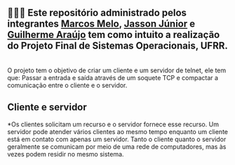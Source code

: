 ## 👩🏻‍💻 Este repositório administrado pelos integrantes [Marcos Melo](https://github.com/MarcosMelo7), [Jasson Júnior](https://github.com/JassonJr1) e [Guilherme Araújo](https://github.com/Guibrr) tem como intuito a realização do Projeto Final de Sistemas Operacionais, UFRR.


<br>
O projeto tem o objetivo de criar um cliente e um servidor de telnet, ele tem que: Passar a entrada e saída através de um soquete TCP e compactar a comunicação entre o cliente e o servidor.

## Cliente e servidor

*Os clientes solicitam um recurso e o servidor fornece esse recurso. Um servidor pode atender vários clientes ao mesmo tempo enquanto um cliente está em contato com apenas um servidor. Tanto o cliente quanto o servidor geralmente se comunicam por meio de uma rede de computadores, mas às vezes podem residir no mesmo sistema.
